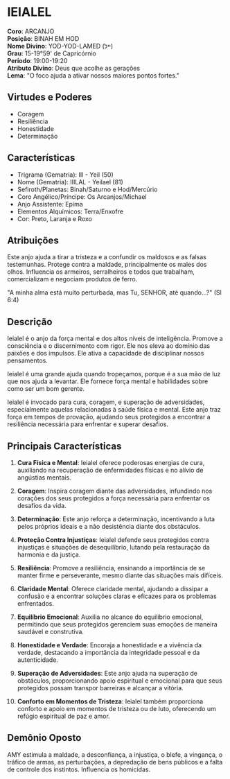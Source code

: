 # IEIALEL

**Coro**: ARCANJO  
**Posição**: BINAH EM HOD  
**Nome Divino**: YOD-YOD-LAMED (ייל)  
**Grau**: 15-19°59' de Capricórnio  
**Período**: 19:00-19:20  
**Atributo Divino**: Deus que acolhe as gerações  
**Lema**: "O foco ajuda a ativar nossos maiores pontos fortes."

## Virtudes e Poderes
- Coragem
- Resiliência
- Honestidade
- Determinação

## Características
- Trigrama (Gematria): III - Yeil (50)
- Nome (Gematria): IIILAL - Yeilael (81)
- Sefiroth/Planetas: Binah/Saturno e Hod/Mercúrio
- Coro Angélico/Príncipe: Os Arcanjos/Michael
- Anjo Assistente: Epima
- Elementos Alquímicos: Terra/Enxofre
- Cor: Preto, Laranja e Roxo

## Atribuições
Este anjo ajuda a tirar a tristeza e a confundir os maldosos e as falsas testemunhas. Protege contra a maldade, principalmente os males dos olhos. Influencia os armeiros, serralheiros e todos que trabalham, comercializam e negociam produtos de ferro.

"A minha alma está muito perturbada, mas Tu, SENHOR, até quando...?" (Sl 6:4)

## Descrição
Ieialel é o anjo da força mental e dos altos níveis de inteligência. Promove a consciência e o discernimento com rigor. Ele nos eleva ao domínio das paixões e dos impulsos. Ele ativa a capacidade de disciplinar nossos pensamentos.

Ieialel é uma grande ajuda quando tropeçamos, porque é a sua mão de luz que nos ajuda a levantar. Ele fornece força mental e habilidades sobre como ser um bom gerente.

Ieialel é invocado para cura, coragem, e superação de adversidades, especialmente aquelas relacionadas à saúde física e mental. Este anjo traz força em tempos de provação, ajudando seus protegidos a encontrar a resiliência necessária para enfrentar e superar desafios.

## Principais Características

1. **Cura Física e Mental**: Ieialel oferece poderosas energias de cura, auxiliando na recuperação de enfermidades físicas e no alívio de angústias mentais.

2. **Coragem**: Inspira coragem diante das adversidades, infundindo nos corações dos seus protegidos a força necessária para enfrentar os desafios da vida.

3. **Determinação**: Este anjo reforça a determinação, incentivando a luta pelos próprios ideais e a não desistência diante dos obstáculos.

4. **Proteção Contra Injustiças**: Ieialel defende seus protegidos contra injustiças e situações de desequilíbrio, lutando pela restauração da harmonia e da justiça.

5. **Resiliência**: Promove a resiliência, ensinando a importância de se manter firme e perseverante, mesmo diante das situações mais difíceis.

6. **Claridade Mental**: Oferece claridade mental, ajudando a dissipar a confusão e a encontrar soluções claras e eficazes para os problemas enfrentados.

7. **Equilíbrio Emocional**: Auxilia no alcance do equilíbrio emocional, permitindo que seus protegidos gerenciem suas emoções de maneira saudável e construtiva.

8. **Honestidade e Verdade**: Encoraja a honestidade e a vivência da verdade, destacando a importância da integridade pessoal e da autenticidade.

9. **Superação de Adversidades**: Este anjo ajuda na superação de obstáculos, proporcionando apoio espiritual e emocional para que seus protegidos possam transpor barreiras e alcançar a vitória.

10. **Conforto em Momentos de Tristeza**: Ieialel também proporciona conforto e apoio em momentos de tristeza ou de luto, oferecendo um refúgio espiritual de paz e amor.

## Demônio Oposto
AMY estimula a maldade, a desconfiança, a injustiça, o blefe, a vingança, o tráfico de armas, as perturbações, a depredação de bens públicos e a falta de controle dos instintos. Influencia os homicidas. 